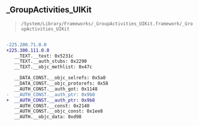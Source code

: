 ## _GroupActivities_UIKit

> `/System/Library/Frameworks/_GroupActivities_UIKit.framework/_GroupActivities_UIKit`

```diff

-225.200.71.0.0
+225.300.111.0.0
   __TEXT.__text: 0x5231c
   __TEXT.__auth_stubs: 0x2290
   __TEXT.__objc_methlist: 0x47c

   __DATA_CONST.__objc_selrefs: 0x5a0
   __DATA_CONST.__objc_protorefs: 0x58
   __AUTH_CONST.__auth_got: 0x1148
-  __AUTH_CONST.__auth_ptr: 0x9b0
+  __AUTH_CONST.__auth_ptr: 0x9b8
   __AUTH_CONST.__const: 0x2140
   __AUTH_CONST.__objc_const: 0x1ee8
   __AUTH.__objc_data: 0xd98

```
